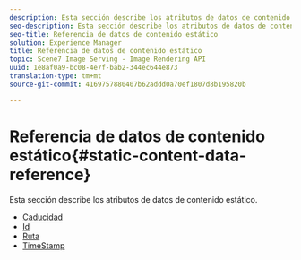 ```yaml
---
description: Esta sección describe los atributos de datos de contenido estático.
seo-description: Esta sección describe los atributos de datos de contenido estático.
seo-title: Referencia de datos de contenido estático
solution: Experience Manager
title: Referencia de datos de contenido estático
topic: Scene7 Image Serving - Image Rendering API
uuid: 1e8af0a9-bc08-4e7f-bab2-344ec644e873
translation-type: tm+mt
source-git-commit: 4169757880407b62addd0a70ef1807d8b195820b

---
```



# Referencia de datos de contenido estático{#static-content-data-reference}

Esta sección describe los atributos de datos de contenido estático.

* [Caducidad](r-expiration-static.md)
* [Id](r-id-static.md)
* [Ruta](r-path-static.md)
* [TimeStamp](r-timestamp-static.md)
